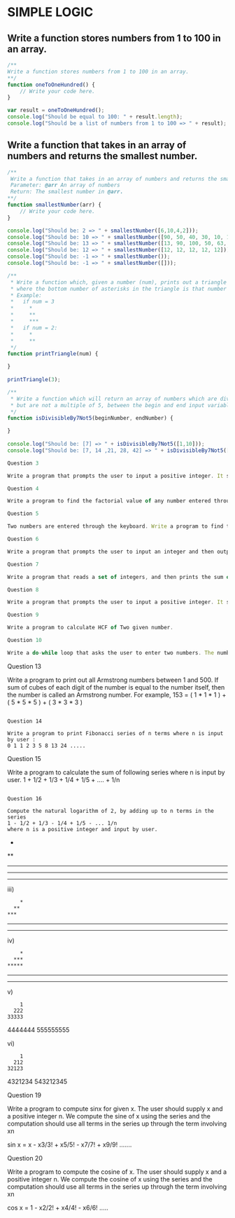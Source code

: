 # SIMPLE LOGIC

## Write a function stores numbers from 1 to 100 in an array.
```javascript
/**
Write a function stores numbers from 1 to 100 in an array.
**/
function oneToOneHundred() {
    // Write your code here.
}

var result = oneToOneHundred();
console.log("Should be equal to 100: " + result.length);
console.log("Should be a list of numbers from 1 to 100 => " + result);
```

## Write a function that takes in an array of numbers and returns the smallest number.
```javascript
/**
 Write a function that takes in an array of numbers and returns the smallest number.
 Parameter: @arr An array of numbers
 Return: The smallest number in @arr.
**/
function smallestNumber(arr) {
    // Write your code here.
}

console.log("Should be: 2 => " + smallestNumber([6,10,4,2]));
console.log("Should be: 10 => " + smallestNumber([90, 50, 40, 30, 10, 100]));
console.log("Should be: 13 => " + smallestNumber([13, 90, 100, 50, 63, 23, 14]));
console.log("Should be: 12 => " + smallestNumber([12, 12, 12, 12, 12]));
console.log("Should be: -1 => " + smallestNumber());
console.log("Should be: -1 => " + smallestNumber([]));
```

```javascript
/**
 * Write a function which, given a number (num), prints out a triangle made out of asterisks
 * where the bottom number of asterisks in the triangle is that number (num).
 * Example:
 *   if num = 3
 *     *
 *     **
 *     ***
 *   if num = 2:
 *     *
 *     **
 */
function printTriangle(num) {

}
 
printTriangle(3);
 ``` 

```javascript
/**
 * Write a function which will return an array of numbers which are divisible by 7 
 * but are not a multiple of 5, between the begin and end input variables (inclusive).
 */
function isDivisibleBy7Not5(beginNumber, endNumber) {

}
 
console.log("Should be: [7] => " + isDivisibleBy7Not5([1,10]));
console.log("Should be: [7, 14 ,21, 28, 42] => " + isDivisibleBy7Not5([1,50]));
``` 

```javascript
Question 3

Write a program that prompts the user to input a positive integer. It should then print the multiplication table of that number. 
``` 
 
```javascript
Question 4

Write a program to find the factorial value of any number entered through the keyboard. 
``` 

```javascript
Question 5

Two numbers are entered through the keyboard. Write a program to find the value of one number raised to the power of another. (Do not use Java built-in method)
``` 

```javascript
Question 6

Write a program that prompts the user to input an integer and then outputs the number with the digits reversed. For example, if the input is 12345, the output should be 54321.
``` 

```javascript
Question 7

Write a program that reads a set of integers, and then prints the sum of the even and odd integers.
``` 

```javascript
Question 8

Write a program that prompts the user to input a positive integer. It should then output a message indicating whether the number is a prime number. 
``` 

```javascript
Question 9

Write a program to calculate HCF of Two given number.
``` 

```javascript
Question 10

Write a do-while loop that asks the user to enter two numbers. The numbers should be added and the sum displayed. The loop should ask the user whether he or she wishes to perform the operation again. If so, the loop should repeat; otherwise it should terminate. 
``` 


Question 13

Write a program to print out all Armstrong numbers between 1 and 500. If sum of cubes of each digit of the number is equal to the number itself, then the number is called an Armstrong number.
For example, 153 = ( 1 * 1 * 1 ) + ( 5 * 5 * 5 ) + ( 3 * 3 * 3 )

``` 

Question 14

Write a program to print Fibonacci series of n terms where n is input by user :
0 1 1 2 3 5 8 13 24 ..... 

``` 

Question 15

Write a program to calculate the sum of following series where n is input by user. 
1 + 1/2 + 1/3 + 1/4 + 1/5 + .... + 1/n 

``` 

Question 16

Compute the natural logarithm of 2, by adding up to n terms in the series
1 - 1/2 + 1/3 - 1/4 + 1/5 - ... 1/n
where n is a positive integer and input by user.

``` 


*
**
***
****
*****

iii)

        *
      **
    ***
  ****
*****

 

iv)

        *
      ***
    *****
  *******
*********

v)

        1
      222
    33333
  4444444
555555555

vi)

        1
      212
    32123
  4321234
543212345

 

Question 19

Write a program to compute sinx for given x. The user should supply x and a positive integer n. We compute the sine of x using the series and the computation should use all terms in the series up through the term involving xn

sin x = x - x3/3! + x5/5! - x7/7! + x9/9! .......

Question 20

Write a program to compute the cosine of x. The user should supply x and a positive integer n. We compute the cosine of x using the series and the computation should use all terms in the series up through the term involving xn

cos x = 1 - x2/2! + x4/4! - x6/6! .....